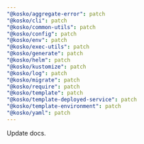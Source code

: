 ```yaml
---
"@kosko/aggregate-error": patch
"@kosko/cli": patch
"@kosko/common-utils": patch
"@kosko/config": patch
"@kosko/env": patch
"@kosko/exec-utils": patch
"@kosko/generate": patch
"@kosko/helm": patch
"@kosko/kustomize": patch
"@kosko/log": patch
"@kosko/migrate": patch
"@kosko/require": patch
"@kosko/template": patch
"@kosko/template-deployed-service": patch
"@kosko/template-environment": patch
"@kosko/yaml": patch
---
```


Update docs.
